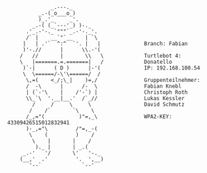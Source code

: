                   _.---._
              _.-(_o___o_)
              )_.'_     _'.
            _.-( (_`---'_) )-._
          .'_.-'-._`"""`_.-'-._'.
          /` |    __`"`__    | `\
         |   | .'`  ^:^  `'. |   |              Branch: Fabian
         )'-.//      |      \\.-'(
        /   //       |       \\   \             Turtlebot 4:
        \   |=======.=.=======|   /             Donatello
         )`-|      ( D )      |-'(              IP: 192.168.100.54
         \  \======/-\'\======/  /              
          \,=(    <_/;\_|    )=,/               Gruppenteilnehmer:
          /  -\      |      /-  \               Fabian Knebl
          | (`-'\    |    /'-`) |               Christoph Roth
          \\_`\  '.__|__.'  /`_//               Lukas Kessler
            /     /     \     \                 David Schmutz
           /    /`       `\    \
          /_,="(           )"=,_\               WPA2-KEY: 43309426515012832941
          )-_,="\         /"=,_-(
           \    (         )    /
            \    |       |    /
             )._ |       | _.(
         _.-'   '/       \'   '-._
        (__,'  .'         '.  ',__)
           '--`             `--'

